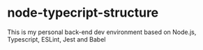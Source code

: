 # node-typecript-structure

This is my personal back-end dev environment based on Node.js, Typescript, ESLint, Jest and Babel
